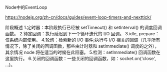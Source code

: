 Node中的EventLoop

https://nodejs.org/zh-cn/docs/guides/event-loop-timers-and-nexttick/

阶段概述
1.定时器：本阶段执行已经被 setTimeout() 和 setInterval() 的调度回调函数。
2.待定回调：执行延迟到下一个循环迭代的 I/O 回调。
3.idle, prepare：仅系统内部使用。
4.轮询：检索新的 I/O 事件;执行与 I/O 相关的回调（几乎所有情况下，除了关闭的回调函数，那些由计时器和 setImmediate() 调度的之外），其余情况 node 将在适当的时候在此阻塞。
5.检测：setImmediate() 回调函数在这里执行。
6.关闭的回调函数：一些关闭的回调函数，如：socket.on('close', ...)。